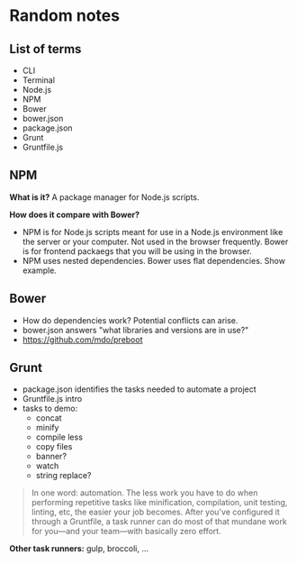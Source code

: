 Random notes
============

## List of terms

- CLI
- Terminal
- Node.js
- NPM
- Bower
- bower.json
- package.json
- Grunt
- Gruntfile.js

## NPM

**What is it?**
A package manager for Node.js scripts.

**How does it compare with Bower?**
- NPM is for Node.js scripts meant for use in a Node.js environment like the server or your computer. Not used in the browser frequently. Bower is for frontend packaegs that you will be using in the browser.
- NPM uses nested dependencies. Bower uses flat dependencies. Show example.

## Bower

- How do dependencies work? Potential conflicts can arise.
- bower.json answers "what libraries and versions are in use?"
- https://github.com/mdo/preboot

## Grunt

- package.json identifies the tasks needed to automate a project
- Gruntfile.js intro
- tasks to demo:
  - concat
  - minify
  - compile less
  - copy files
  - banner?
  - watch
  - string replace?

> In one word: automation. The less work you have to do when performing repetitive tasks like minification, compilation, unit testing, linting, etc, the easier your job becomes. After you've configured it through a Gruntfile, a task runner can do most of that mundane work for you—and your team—with basically zero effort.

**Other task runners:** gulp, broccoli, ...